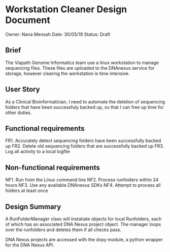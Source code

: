 # Workstation Cleaner Design Document

Owner: Nana Mensah
Date: 30/05/19
Status: Draft

## Brief

The Viapath Genome Informatics team use a linux workstation to manage sequencing files. These files are uploaded to the DNAnexus service for storage, however clearing the workstation is time intensive.

## User Story

As a Clinical Bioinformatician, I need to automate the deletion of sequencing folders that have been successfuly backed up, so that I can free up time for other duties.

## Functional requirements

FR1. Accurately detect sequencing folders have been successfully backed up
FR2. Delete old sequencing folders that are successfully backed up
FR3. Log all activity to a local logfile

## Non-functional requirements

NF1. Run from the Linux command line
NF2. Process runfolders within 24 hours
NF3. Use any available DNAnexus SDKs
NF4. Attempt to process all folders at least once

## Design Summary

A RunFolderManager class will instatiate objects for local Runfolders, each of which has an associated DNA Nexus project object. The manager loops over the runfolders and deletes them if all checks pass.

DNA Nexus projects are accessed with the dxpy module, a python wrapper for the DNA Nexus API.
